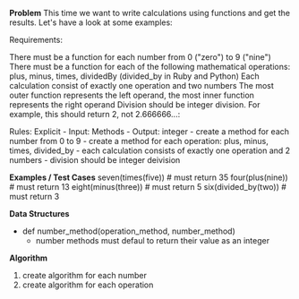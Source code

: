 **Problem**
This time we want to write calculations using functions and get the results. Let's have a look at some examples:

Requirements:

There must be a function for each number from 0 ("zero") to 9 ("nine")
There must be a function for each of the following mathematical operations: plus, minus, times, dividedBy (divided_by in Ruby and Python)
Each calculation consist of exactly one operation and two numbers
The most outer function represents the left operand, the most inner function represents the right operand
Division should be integer division. For example, this should return 2, not 2.666666...:

Rules:
  Explicit
    - Input: Methods
    - Output: integer
    - create a method for each number from 0 to 9
    - create a method for each operation: plus, minus, times, divided_by
    - each calculation consists of exactly one operation and 2 numbers
    - division should be integer deivision

**Examples / Test Cases** 
seven(times(five)) # must return 35
four(plus(nine)) # must return 13
eight(minus(three)) # must return 5
six(divided_by(two)) # must return 3

**Data Structures**
- def number_method(operation_method, number_method)
  - number methods must defaul to return their value as an integer

**Algorithm**
1. create algorithm for each number
2. create algorithm for each operation